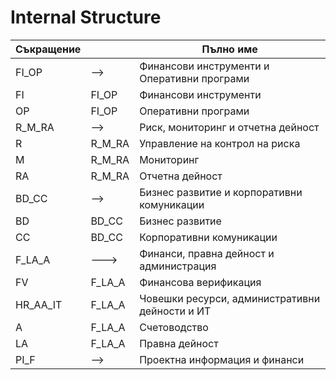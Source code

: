 # Internal Structure

Съкращение | | Пълно име
---------- | --- | ---------
FI_OP | --> | Финансови инструменти и Оперативни програми
FI | FI_OP | Финансови инструменти
OP | FI_OP | Оперативни програми
R_M_RA | --> | Риск, мониторинг и отчетна дейност
R | R_M_RA | Управление на контрол на риска
M | R_M_RA | Мониторинг
RA | R_M_RA | Отчетна дейност
BD_CC | --> | Бизнес развитие и корпоративни комуникации
BD | BD_CC | Бизнес развитие
CC | BD_CC | Корпоративни комуникации
F_LA_A | ---> | Финанси, правна дейност и администрация
FV | F_LA_A | Финансова верификация
HR_AA_IT | F_LA_A | Човешки ресурси, административни дейности и ИТ
A | F_LA_A | Счетоводство
LA | F_LA_A | Правна дейност
PI_F | --> | Проектна информация и финанси
